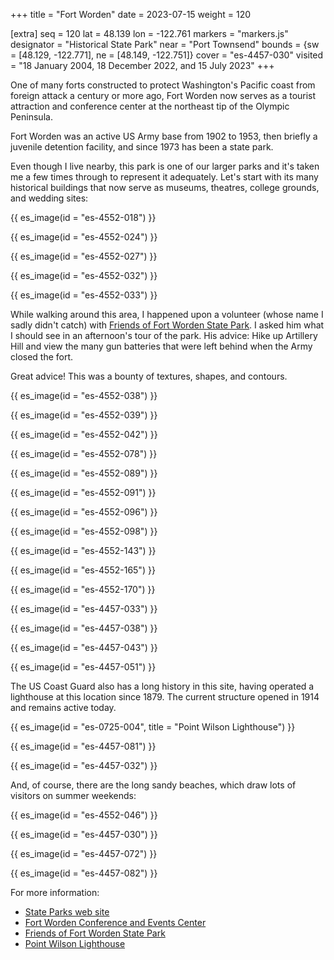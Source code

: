 +++
title = "Fort Worden"
date = 2023-07-15
weight = 120

[extra]
seq = 120
lat = 48.139
lon = -122.761
markers = "markers.js"
designator = "Historical State Park"
near = "Port Townsend"
bounds = {sw = [48.129, -122.771], ne = [48.149, -122.751]}
cover = "es-4457-030"
visited = "18 January 2004, 18 December 2022, and 15 July 2023"
+++

One of many forts constructed to protect Washington's Pacific coast from foreign attack a century or more ago, Fort Worden now serves as a tourist attraction and conference center at the northeast tip of the Olympic Peninsula.

<!-- more -->

Fort Worden was an active US Army base from 1902 to 1953, then briefly a juvenile detention facility, and since 1973 has been a state park.

Even though I live nearby, this park is one of our larger parks and it's taken me a few times through to represent it adequately. Let's start with its many historical buildings that now serve as museums, theatres, college grounds, and wedding sites:

{{ es_image(id = "es-4552-018") }}

{{ es_image(id = "es-4552-024") }}

{{ es_image(id = "es-4552-027") }}

{{ es_image(id = "es-4552-032") }}

{{ es_image(id = "es-4552-033") }}

While walking around this area, I happened upon a volunteer (whose name I sadly didn't catch) with [Friends of Fort Worden State Park](https://www.fwfriends.org). I asked him what I should see in an afternoon's tour of the park. His advice: Hike up Artillery Hill and view the many gun batteries that were left behind when the Army closed the fort.

Great advice! This was a bounty of textures, shapes, and contours.

{{ es_image(id = "es-4552-038") }}

{{ es_image(id = "es-4552-039") }}

{{ es_image(id = "es-4552-042") }}

{{ es_image(id = "es-4552-078") }}

{{ es_image(id = "es-4552-089") }}

{{ es_image(id = "es-4552-091") }}

{{ es_image(id = "es-4552-096") }}

{{ es_image(id = "es-4552-098") }}

{{ es_image(id = "es-4552-143") }}

{{ es_image(id = "es-4552-165") }}

{{ es_image(id = "es-4552-170") }}

{{ es_image(id = "es-4457-033") }}

{{ es_image(id = "es-4457-038") }}

{{ es_image(id = "es-4457-043") }}

{{ es_image(id = "es-4457-051") }}

The US Coast Guard also has a long history in this site, having operated a lighthouse at this location since 1879. The current structure opened in 1914 and remains active today.

{{ es_image(id = "es-0725-004", title = "Point Wilson Lighthouse") }}

{{ es_image(id = "es-4457-081") }}

{{ es_image(id = "es-4457-032") }}

And, of course, there are the long sandy beaches, which draw lots of visitors on summer weekends:

{{ es_image(id = "es-4552-046") }}

{{ es_image(id = "es-4457-030") }}

{{ es_image(id = "es-4457-072") }}

{{ es_image(id = "es-4457-082") }}

For more information:

* [State Parks web site](https://www.parks.wa.gov/511/Fort-Worden)
* [Fort Worden Conference and Events Center](https://fortworden.org)
* [Friends of Fort Worden State Park](https://www.fwfriends.org)
* [Point Wilson Lighthouse](https://www.pointwilsonlighthouse.org)
